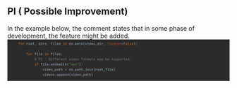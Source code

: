 ## PI ( Possible Improvement)

In the example below, the comment states that in some phase of development, the feature might be added. 
![Possible Improvement](pi.png)